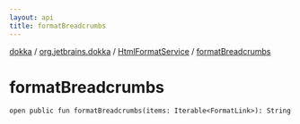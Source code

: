 ```yaml
---
layout: api
title: formatBreadcrumbs
---
```

[dokka](../../index.html) / [org.jetbrains.dokka](../index.html) / [HtmlFormatService](index.html) / [formatBreadcrumbs](formatBreadcrumbs.html)


# formatBreadcrumbs



```
open public fun formatBreadcrumbs(items: Iterable<FormatLink>): String
```

